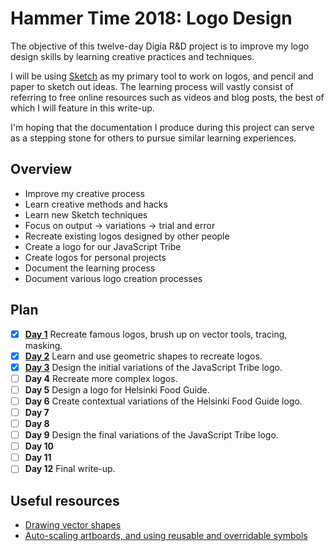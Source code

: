 # Hammer Time 2018: Logo Design

The objective of this twelve-day Digia R&D project is to improve my logo design skills by learning creative practices and techniques.

I will be using [Sketch](https://www.sketchapp.com) as my primary tool to work on logos, and pencil and paper to sketch out ideas. The learning process will vastly consist of referring to free online resources such as videos and blog posts, the best of which I will feature in this write-up.

I'm hoping that the documentation I produce during this project can serve as a stepping stone for others to pursue similar learning experiences.

## Overview

- Improve my creative process
- Learn creative methods and hacks
- Learn new Sketch techniques
- Focus on output -> variations -> trial and error
- Recreate existing logos designed by other people
- Create a logo for our JavaScript Tribe
- Create logos for personal projects
- Document the learning process
- Document various logo creation processes

## Plan

- [x] [**Day 1**](docs/day-01.md) Recreate famous logos, brush up on vector tools, tracing, masking.
- [x] [**Day 2**](docs/day-02.md) Learn and use geometric shapes to recreate logos.
- [x] [**Day 3**](docs/day-03.md) Design the initial variations of the JavaScript Tribe logo.
- [ ] **Day 4** Recreate more complex logos.
- [ ] **Day 5** Design a logo for Helsinki Food Guide.
- [ ] **Day 6** Create contextual variations of the Helsinki Food Guide logo.
- [ ] **Day 7**
- [ ] **Day 8**
- [ ] **Day 9** Design the final variations of the JavaScript Tribe logo.
- [ ] **Day 10**
- [ ] **Day 11**
- [ ] **Day 12** Final write-up.

## Useful resources

- [Drawing vector shapes](https://www.youtube.com/watch?v=GWueR0dgt2A)
- [Auto-scaling artboards, and using reusable and overridable symbols](https://www.youtube.com/watch?v=73rxh6tiWbU)
